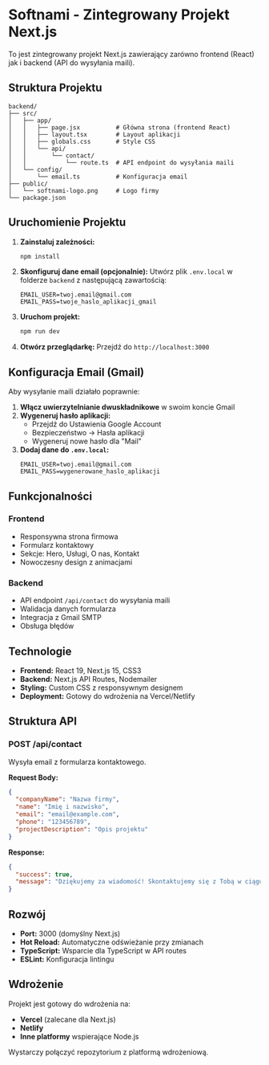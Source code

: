 # Softnami - Zintegrowany Projekt Next.js

To jest zintegrowany projekt Next.js zawierający zarówno frontend (React) jak i backend (API do wysyłania maili).

## Struktura Projektu

```
backend/
├── src/
│   ├── app/
│   │   ├── page.jsx          # Główna strona (frontend React)
│   │   ├── layout.tsx        # Layout aplikacji
│   │   ├── globals.css       # Style CSS
│   │   └── api/
│   │       └── contact/
│   │           └── route.ts  # API endpoint do wysyłania maili
│   └── config/
│       └── email.ts          # Konfiguracja email
├── public/
│   └── softnami-logo.png     # Logo firmy
└── package.json
```

## Uruchomienie Projektu

1. **Zainstaluj zależności:**
   ```bash
   npm install
   ```

2. **Skonfiguruj dane email (opcjonalnie):**
   Utwórz plik `.env.local` w folderze `backend` z następującą zawartością:
   ```
   EMAIL_USER=twoj.email@gmail.com
   EMAIL_PASS=twoje_haslo_aplikacji_gmail
   ```

3. **Uruchom projekt:**
   ```bash
   npm run dev
   ```

4. **Otwórz przeglądarkę:**
   Przejdź do `http://localhost:3000`

## Konfiguracja Email (Gmail)

Aby wysyłanie maili działało poprawnie:

1. **Włącz uwierzytelnianie dwuskładnikowe** w swoim koncie Gmail
2. **Wygeneruj hasło aplikacji:**
   - Przejdź do Ustawienia Google Account
   - Bezpieczeństwo → Hasła aplikacji
   - Wygeneruj nowe hasło dla "Mail"
3. **Dodaj dane do `.env.local`:**
   ```
   EMAIL_USER=twoj.email@gmail.com
   EMAIL_PASS=wygenerowane_haslo_aplikacji
   ```

## Funkcjonalności

### Frontend
- Responsywna strona firmowa
- Formularz kontaktowy
- Sekcje: Hero, Usługi, O nas, Kontakt
- Nowoczesny design z animacjami

### Backend
- API endpoint `/api/contact` do wysyłania maili
- Walidacja danych formularza
- Integracja z Gmail SMTP
- Obsługa błędów

## Technologie

- **Frontend:** React 19, Next.js 15, CSS3
- **Backend:** Next.js API Routes, Nodemailer
- **Styling:** Custom CSS z responsywnym designem
- **Deployment:** Gotowy do wdrożenia na Vercel/Netlify

## Struktura API

### POST /api/contact
Wysyła email z formularza kontaktowego.

**Request Body:**
```json
{
  "companyName": "Nazwa firmy",
  "name": "Imię i nazwisko",
  "email": "email@example.com",
  "phone": "123456789",
  "projectDescription": "Opis projektu"
}
```

**Response:**
```json
{
  "success": true,
  "message": "Dziękujemy za wiadomość! Skontaktujemy się z Tobą w ciągu 24 godzin."
}
```

## Rozwój

- **Port:** 3000 (domyślny Next.js)
- **Hot Reload:** Automatyczne odświeżanie przy zmianach
- **TypeScript:** Wsparcie dla TypeScript w API routes
- **ESLint:** Konfiguracja lintingu

## Wdrożenie

Projekt jest gotowy do wdrożenia na:
- **Vercel** (zalecane dla Next.js)
- **Netlify**
- **Inne platformy** wspierające Node.js

Wystarczy połączyć repozytorium z platformą wdrożeniową.
